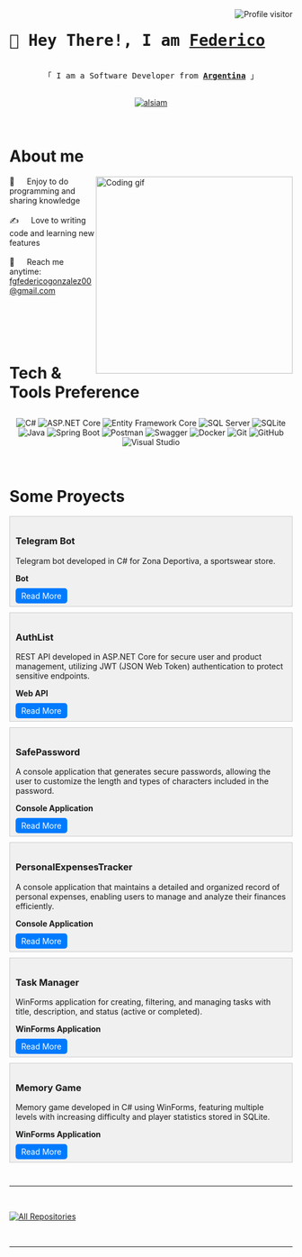 



<a href="#">
  <img align="right" src="https://img.icons8.com/?size=50&id=hmjf7ms7Hb1h&format=png" alt="Profile visitor" />
</a>




<!-- Intro  -->
<h1 align="left">
        <samp>👋 Hey There!, I am
                <b><a target="_blank" href="#">Federico</a></b>
        </samp>
</h1>


<p align="center"> 
  <samp>
    <a href="#"></a>
    <br>
    「 I am a Software Developer from  <b><a target="_blank" href="#">Argentina</a></b> 」
    <br>
    <br>
  </samp>
</p>

<p align="center">
 
 <a href="https://www.linkedin.com/in/federico-gonzalez00/" target="_blank">
  <img src="https://img.shields.io/badge/LinkedIn-0077B5?style=for-the-badge&logo=linkedin&logoColor=white" alt="alsiam"/>
 </a>

</p>
<br />

<!-- About Section -->
 # About me
 
<p>
 <img align="right" width="350" src="/assets/programmer.gif" alt="Coding gif" />
  
 🙌 &emsp; Enjoy to do programming and sharing knowledge <br/><br/>
 ✍️ &emsp; Love to writing code and learning new features<br/><br/>
 📧 &emsp; Reach me anytime: fgfedericogonzalez00@gmail.com<br/><br/>


</p>

<br/>
<br/>
<br/>

# Tech & Tools Preference

<h2></h2>
<p align="center">
    <img src="https://img.shields.io/badge/-C%23-239120?style=for-the-badge&logo=csharp&logoColor=white" alt="C#"/>
    <img src="https://img.shields.io/badge/-ASP.NET%20Core-512BD4?style=for-the-badge&logo=asp.net&logoColor=white" alt="ASP.NET Core"/>
    <img src="https://img.shields.io/badge/-Entity%20Framework%20Core-7D3C98?style=for-the-badge&logo=ef&logoColor=white" alt="Entity Framework Core"/>
    <img src="https://img.shields.io/badge/-SQL%20Server-CC2927?style=for-the-badge&logo=microsoftsqlserver&logoColor=white" alt="SQL Server"/>
    <img src="https://img.shields.io/badge/-SQLite-003B57?style=for-the-badge&logo=sqlite&logoColor=white" alt="SQLite"/>
    <img src="https://img.shields.io/badge/-Java-007396?style=for-the-badge&logo=java&logoColor=white" alt="Java"/>
    <img src="https://img.shields.io/badge/-Spring%20Boot-6DB33F?style=for-the-badge&logo=spring&logoColor=white" alt="Spring Boot"/>
    <img src="https://img.shields.io/badge/-Postman-FF6C37?style=for-the-badge&logo=postman&logoColor=white" alt="Postman"/>
    <img src="https://img.shields.io/badge/-Swagger-85EA2D?style=for-the-badge&logo=swagger&logoColor=black" alt="Swagger"/>
    <img src="https://img.shields.io/badge/-Docker-2496ED?style=for-the-badge&logo=docker&logoColor=white" alt="Docker"/>
    <img src="https://img.shields.io/badge/-Git-F05032?style=for-the-badge&logo=git&logoColor=white" alt="Git"/>
    <img src="https://img.shields.io/badge/-GitHub-181717?style=for-the-badge&logo=github&logoColor=white" alt="GitHub"/>
    <img src="https://img.shields.io/badge/-Visual%20Studio-5C2D91?style=for-the-badge&logo=visualstudio&logoColor=white" alt="Visual Studio"/>
</p>







<br/>

# Some Proyects
<div style="background-color: #f0f0f0; border: 1px solid #ccc; padding: 10px; margin-bottom: 10px;">
    <h3>Telegram Bot</h3>
    <p>Telegram bot developed in C# for Zona Deportiva, a sportswear store.</p>
    <p><strong>Bot</strong></p>
    <a href="https://github.com/FedericoG2/TelegramBot" style="text-decoration: none; background-color: #007bff; color: #fff; padding: 5px 10px; border-radius: 5px;">Read More</a>
</div>

<div style="background-color: #f0f0f0; border: 1px solid #ccc; padding: 10px; margin-bottom: 10px;">
    <h3>AuthList</h3>
    <p>REST API developed in ASP.NET Core for secure user and product management, utilizing JWT (JSON Web Token) authentication to protect sensitive endpoints.</p>
    <p><strong> Web API</strong></p>
    <a href="https://github.com/FedericoG2/AuthList" style="text-decoration: none; background-color: #007bff; color: #fff; padding: 5px 10px; border-radius: 5px;">Read More</a>
</div>

<div style="background-color: #f0f0f0; border: 1px solid #ccc; padding: 10px; margin-bottom: 10px;">
    <h3>SafePassword</h3>
    <p>A console application that generates secure passwords, allowing the user to customize the length and types of characters included in the password.</p>
    <p><strong>Console Application</strong></p>
    <a href="https://github.com/FedericoG2/SafePassword" style="text-decoration: none; background-color: #007bff; color: #fff; padding: 5px 10px; border-radius: 5px;">Read More</a>
</div>

<div style="background-color: #f0f0f0; border: 1px solid #ccc; padding: 10px; margin-bottom: 10px;">
    <h3>PersonalExpensesTracker</h3>
    <p>A console application that maintains a detailed and organized record of personal expenses, enabling users to manage and analyze their finances efficiently.</p>
    <p><strong>Console Application</strong></p>
    <a href="https://github.com/FedericoG2/PersonalExpensesTracker" style="text-decoration: none; background-color: #007bff; color: #fff; padding: 5px 10px; border-radius: 5px;">Read More</a>
</div>
<div style="background-color: #f0f0f0; border: 1px solid #ccc; padding: 10px; margin-bottom: 10px;">
    <h3>Task Manager</h3>
    <p>WinForms application for creating, filtering, and managing tasks with title, description, and status (active or completed).</p>
    <p><strong>WinForms Application</strong></p>
    <a href="https://github.com/FedericoG2/Task-Manager" style="text-decoration: none; background-color: #007bff; color: #fff; padding: 5px 10px; border-radius: 5px;">Read More</a>
</div>
<div style="background-color: #f0f0f0; border: 1px solid #ccc; padding: 10px; margin-bottom: 10px;">
    <h3>Memory Game</h3>
    <p>Memory game developed in C# using WinForms, featuring multiple levels with increasing difficulty and player statistics stored in SQLite.</p>
    <p><strong>WinForms Application</strong></p>
    <a href="https://github.com/FedericoG2/MemoryGame" style="text-decoration: none; background-color: #007bff; color: #fff; padding: 5px 10px; border-radius: 5px;">Read More</a>
</div>





<br/>
<hr/>
<br/>





<p align="left">
  <a href="https://github.com/FedericoG2?tab=repositories" target="_blank"><img alt="All Repositories" title="All Repositories" src="https://img.shields.io/badge/-All%20Repos-2962FF?style=for-the-badge&logo=koding&logoColor=white"/></a>
</p>

<br/>
<hr/>
<br/>


